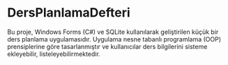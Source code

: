 # DersPlanlamaDefteri
Bu proje, Windows Forms (C#) ve SQLite kullanılarak geliştirilen küçük bir ders planlama uygulamasıdır. Uygulama nesne tabanlı programlama (OOP) prensiplerine göre tasarlanmıştır ve kullanıcılar ders bilgilerini sisteme ekleyebilir, listeleyebilirmektedir.
